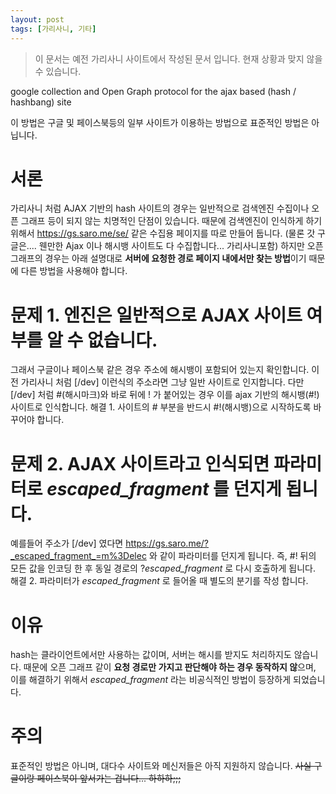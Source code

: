 ```yaml
---
layout: post
tags: [가리사니, 기타]
---
```


> 이 문서는 예전 가리사니 사이트에서 작성된 문서 입니다.
현재 상황과 맞지 않을 수 있습니다.


google collection and Open Graph protocol for the ajax based (hash / hashbang) site

이 방법은 구글 및 페이스북등의 일부 사이트가 이용하는 방법으로 표준적인 방법은 아닙니다.


# 서론
가리사니 처럼 AJAX 기반의 hash 사이트의 경우는 일반적으로 검색엔진 수집이나 오픈 그래프 등이 되지 않는 치명적인 단점이 있습니다.
때문에 검색엔진이 인식하게 하기 위해서 https://gs.saro.me/se/ 같은 수집용 페이지를 따로 만들어 둡니다.
(물론 갓 구글은.... 웬만한 Ajax 이나 해시뱅 사이트도 다 수집합니다... 가리사니포함)
하지만 오픈 그래프의 경우는 아래 설명대로 **서버에 요청한 경로 페이지 내에서만 찾는 방법**이기 때문에 다른 방법을 사용해야 합니다.


# 문제 1. 엔진은 일반적으로 AJAX 사이트 여부를 알 수 없습니다.
그래서 구글이나 페이스북 같은 경우 주소에 해시뱅이 포함되어 있는지 확인합니다.
이전 가리사니 처럼 [/dev] 이런식의 주소라면 그냥 일반 사이트로 인지합니다.
다만 [/dev] 처럼 #(해시마크)와 바로 뒤에 ! 가 붙어있는 경우 이를 ajax 기반의 해시뱅(#!) 사이트로 인식합니다.
해결 1. 사이트의 # 부분을 반드시 #!(해시뱅)으로 시작하도록 바꾸어야 합니다.


# 문제 2. AJAX 사이트라고 인식되면 파라미터로 _escaped_fragment_ 를 던지게 됩니다.
예를들어 주소가 [/dev] 였다면 https://gs.saro.me/?_escaped_fragment_=m%3Delec 와 같이 파라미터를 던지게 됩니다.
즉, #! 뒤의 모든 값을 인코딩 한 후 동일 경로의 ?_escaped_fragment_ 로 다시 호출하게 됩니다.
해결 2. 파라미터가 _escaped_fragment_  로 들어올 때 별도의 분기를 작성 합니다.


# 이유
hash는 클라이언트에서만 사용하는 값이며, 서버는 해시를 받지도 처리하지도 않습니다.
때문에 오픈 그래프 같이 **요청 경로만 가지고 판단해야 하는 경우 동작하지 않**으며, 이를 해결하기 위해서 _escaped_fragment_ 라는 비공식적인 방법이 등장하게 되었습니다.


# 주의
표준적인 방법은 아니며, 대다수 사이트와 메신저들은 아직 지원하지 않습니다.
~~사실 구글이랑 페이스북이 앞서가는 겁니다... 하하하;;;~~